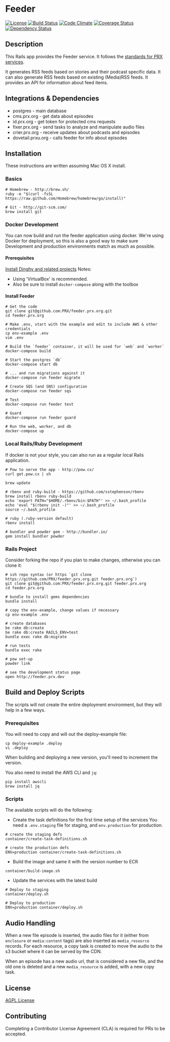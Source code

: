 # Feeder
[![License](https://img.shields.io/badge/license-AGPL-blue.svg)](https://www.gnu.org/licenses/agpl-3.0.html)
[![Build Status](https://travis-ci.org/PRX/feeder.prx.org.svg)](https://travis-ci.org/PRX/feeder.prx.org)
[![Code Climate](https://codeclimate.com/github/PRX/feeder.prx.org/badges/gpa.svg)](https://codeclimate.com/github/PRX/feeder.prx.org)
[![Coverage Status](https://coveralls.io/repos/PRX/feeder.prx.org/badge.svg)](https://coveralls.io/r/PRX/feeder.prx.org)
[![Dependency Status](https://gemnasium.com/PRX/feeder.prx.org.svg)](https://gemnasium.com/PRX/feeder.prx.org)

## Description
This Rails app provides the Feeder service.
It follows the [standards for PRX services](https://github.com/PRX/meta.prx.org/wiki/Project-Standards#services).

It generates RSS feeds based on stories and their podcast specific data.
It can also generate RSS feeds based on existing (Media)RSS feeds.
It provides an API for information about feed items.

## Integrations & Dependencies
- postgres - main database
- cms.prx.org - get data about episodes
- id.prx.org - get token for protected cms requests
- fixer.prx.org - send tasks to analyze and manipulate audio files
- crier.prx.org - receive updates about podcasts and episodes
- dovetail.prxu.org - calls feeder for info about episodes

## Installation
These instructions are written assuming Mac OS X install.

### Basics
```
# Homebrew - http://brew.sh/
ruby -e "$(curl -fsSL https://raw.github.com/Homebrew/homebrew/go/install)"

# Git - http://git-scm.com/
brew install git
```

### Docker Development
You can now build and run the feeder application using docker.
We're using Docker for deployment, so this is also a good way to make sure
Development and production environments match as much as possible.

#### Prerequisites
[Install Dinghy and related projects](https://github.com/codekitchen/dinghy)
Notes:
* Using 'VirtualBox' is recommended.
* Also be sure to install `docker-compose` along with the toolbox

#### Install Feeder
```
# Get the code
git clone git@github.com:PRX/feeder.prx.org.git
cd feeder.prx.org

# Make .env, start with the example and edit to include AWS & other credentials
cp env-example .env
vim .env

# Build the `feeder` container, it will be used for `web` and `worker`
docker-compose build

# Start the postgres `db`
docker-compose start db

# ... and run migrations against it
docker-compose run feeder migrate

# Create SQS (and SNS) configuration
docker-compose run feeder sqs

# Test
docker-compose run feeder test

# Guard
docker-compose run feeder guard

# Run the web, worker, and db
docker-compose up
```

### Local Rails/Ruby Development
If docker is not your style, you can also run as a regular local Rails application.
```
# Pow to serve the app - http://pow.cx/
curl get.pow.cx | sh

brew update

# rbenv and ruby-build - https://github.com/sstephenson/rbenv
brew install rbenv ruby-build
echo 'export PATH="$HOME/.rbenv/bin:$PATH"' >> ~/.bash_profile
echo 'eval "$(rbenv init -)"' >> ~/.bash_profile
source ~/.bash_profile

# ruby (.ruby-version default)
rbenv install

# bundler and powder gem - http://bundler.io/
gem install bundler powder
```

### Rails Project
Consider forking the repo if you plan to make changes, otherwise you can clone it:
```
# ssh repo syntax (or https `git clone https://github.com/PRX/feeder.prx.org.git feeder.prx.org`)
git clone git@github.com:PRX/feeder.prx.org.git feeder.prx.org
cd feeder.prx.org

# bundle to install gems dependencies
bundle install

# copy the env-example, change values if necessary
cp env-example .env

# create databases
be rake db:create
be rake db:create RAILS_ENV=test
bundle exec rake db:migrate

# run tests
bundle exec rake

# pow set-up
powder link

# see the development status page
open http://feeder.prx.dev
```

## Build and Deploy Scripts
The scripts will not create the entire deployment environment, but they will
help in a few ways.

### Prerequisites
You will need to copy and will out the deploy-example file:
```
cp deploy-example .deploy
vi .deploy
```

When building and deploying a new version, you'll need to increment the version.

You also need to install the AWS CLI and `jq`:
```
pip install awscli
brew install jq
```

### Scripts
The available scripts will do the following:

* Create the task definitions for the first time setup of the services
You need a `.env.staging` file for staging, and `env.production` for production.
```
# create the staging defs
container/create-task-definitions.sh

# create the production defs
ENV=production container/create-task-definitions.sh
```

* Build the image and same it with the version number to ECR
```
container/build-image.sh
```

* Update the services with the latest build
```
# Deploy to staging
container/deploy.sh

# Deploy to production
ENV=production container/deploy.sh
```

## Audio Handling

When a new file episode is inserted, the audio files for it (either from `enclosure` or `media:content` tags) are also inserted as `media_resource` records. For each resource, a copy task is created to move the audio to the s3 bucket where it can be served by the CDN.

When an episode has a new audio url, that is considered a new file, and the old one is deleted and a new `media_resource` is added, with a new copy task.

## License
[AGPL License](https://www.gnu.org/licenses/agpl-3.0.html)

## Contributing
Completing a Contributor License Agreement (CLA) is required for PRs to be accepted.
